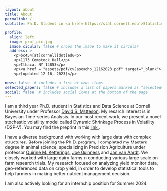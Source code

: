 ```yaml
---
layout: about
title: About
permalink: /
subtitle: Ph.D. Student in <a href='https://stat.cornell.edu'>Statistics at Cornell University</a>.

profile:
  align: left
  image: prof_pic.jpg
  image_cicular: false # crops the image to make it circular
  address: >
    <p>bc454[at]cornell[dot]edu<p>
    <p>1173 Comstock Hall</p>
    <p>Ithaca, NY 14853</p>
    <p><a href = "assets/pdf/cvJasoncho_12162023.pdf" target="_blank"> Curriculum vitae </a></p>
    <p>[updated 12 16, 2023]</p>

news: false  # includes a list of news items
selected_papers: false # includes a list of papers marked as "selected={true}"
social: false  # includes social icons at the bottom of the page
---
```


I am a third year Ph.D. student in Statistics and Data Science at Cornell University under Professor  <a href = 'https://stat.cornell.edu/people/faculty/david-s-matteson'> David S. Matteson</a>. My resarch interest is in Bayesian Time-series Analysis. In our most recent work, we present a novel stochastic volatility model called Dynamic Shrinkage Process in Volatility (DSP-V). You may find the preprint in this <a href = "assets/pdf/DSPV_12_15_2023.pdf" target="_blank"> link </a>.

I have a diverse background with working with large data with complex structures. Before joining the Ph.D. program, I completed my Masters degree in animal science, specializing in Precision Agriculture under professor <a href='http://nmsp.cals.cornell.edu/about/bios/quirine.html'> Quirine M. Ketterings</a>, <a href='http://guinness.cals.cornell.edu/'> Joe Guinness</a> and <a href='https://www.rit.edu/directory/jvacis-jan-van-aardt'> Jan van Aardt</a>. We closely worked with large dairy farms in conducting various large scale on-farm research trials. My research focused on analyzing yield monitor data, geo-referenced data on crop yield, in order to develop statistical tools to help farmers in making better nutrient management decision.

I am also actively looking for an internship position for Summer 2024.

